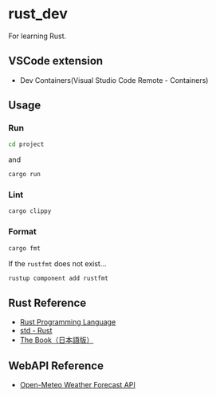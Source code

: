 # rust_dev

For learning Rust.

## VSCode extension

 - Dev Containers(Visual Studio Code Remote - Containers)

## Usage

### Run

```sh
cd project
```

and

```sh
cargo run
```

### Lint

```sh
cargo clippy
```

### Format

```sh
cargo fmt
```

If the `rustfmt` does not exist...

```sh
rustup component add rustfmt
```

## Rust Reference

- [Rust Programming Language](https://www.rust-lang.org/)
- [std - Rust](https://doc.rust-lang.org/std/index.html)
- [The Book（日本語版）](https://doc.rust-jp.rs/book-ja/)

## WebAPI Reference
- [Open-Meteo Weather Forecast API](https://open-meteo.com/en/docs)
